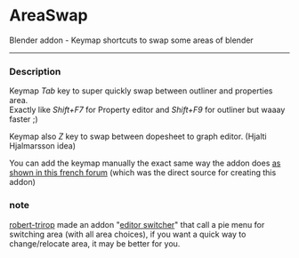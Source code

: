 # AreaSwap
Blender addon - Keymap shortcuts to swap some areas of blender

---

### Description
Keymap *Tab* key to super quickly swap between outliner and properties area.  
Exactly like *Shift+F7* for Property editor and *Shift+F9* for outliner but waaay faster ;)

Keymap also *Z* key to swap between dopesheet to graph editor. (Hjalti Hjalmarsson idea)

You can add the keymap manually the exact same way the addon does [as shown in this french forum](http://blenderlounge.fr/forum/viewtopic.php?f=5&t=1446&start=45) (which was the direct source for creating this addon)  

### note
[robert-trirop](https://github.com/robert-trirop) made an addon "[editor switcher](https://github.com/robert-trirop/editor_switcher)" that call a pie menu for switching area (with all area choices), if you want a quick way to change/relocate area, it may be better for you.
